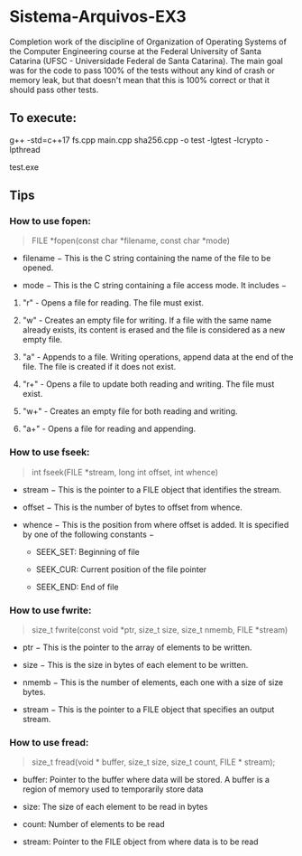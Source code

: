 # Sistema-Arquivos-EX3

Completion work of the discipline of Organization of Operating Systems of the Computer Engineering course at the Federal University of Santa Catarina (UFSC - Universidade Federal de Santa Catarina). The main goal was for the code to pass 100% of the tests without any kind of crash or memory leak, but that doesn't mean that this is 100% correct or that it should pass other tests.

## To execute:

g++ -std=c++17 fs.cpp main.cpp sha256.cpp -o test -lgtest -lcrypto -lpthread

test.exe

## Tips

### How to use fopen:

> FILE *fopen(const char *filename, const char *mode)

* filename − This is the C string containing the name of the file to be opened.

* mode − This is the C string containing a file access mode. It includes −


1. "r" - Opens a file for reading. The file must exist.

2. "w" - Creates an empty file for writing. If a file with the same name already exists, its content is erased and the file is considered as a new empty file.

3. "a" - Appends to a file. Writing operations, append data at the end of the file. The file is created if it does not exist.

4. "r+" - Opens a file to update both reading and writing. The file must exist.

5. "w+" - Creates an empty file for both reading and writing.

6. "a+" - Opens a file for reading and appending.


### How to use fseek:

>int fseek(FILE *stream, long int offset, int whence)

* stream − This is the pointer to a FILE object that identifies the stream.

* offset − This is the number of bytes to offset from whence.

* whence − This is the position from where offset is added. It is specified by one of the following constants −

  * SEEK_SET: Beginning of file
  
  * SEEK_CUR: Current position of the file pointer

  * SEEK_END: End of file

### How to use fwrite:

> size_t fwrite(const void *ptr, size_t size, size_t nmemb, FILE *stream)

* ptr − This is the pointer to the array of elements to be written.

* size − This is the size in bytes of each element to be written.

* nmemb − This is the number of elements, each one with a size of size bytes.

* stream − This is the pointer to a FILE object that specifies an output stream.


### How to use fread:

> size_t fread(void * buffer, size_t size, size_t count, FILE * stream);

* buffer: Pointer to the buffer where data will be stored. A buffer is a region of memory used to temporarily store data

* size: The size of each element to be read in bytes

* count: Number of elements to be read

* stream: Pointer to the FILE object from where data is to be read
